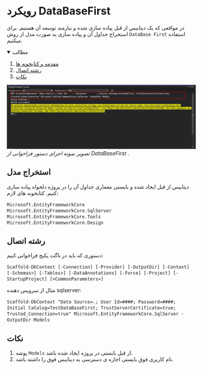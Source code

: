 # رویکرد DataBaseFirst
در مواقعی که یک دیتابیس از قبل پیاده سازی شده و نیازمند توسعه آن هستیم. برای استخراج جداول آن و پیاده سازی به صورت مدل از روش `DataBase First` استفاده میکنیم.

<!-- TABLE OF CONTENTS -->
<details open="open">
  <summary>مطالب</summary>
  <ol>
    <li>
      <a href="#استخراج-مدل">مقدمه و کتابخونه ها</a>    
    </li>
    <li>
      <a href="#رشته-اتصال">رشته اتصال</a>
    </li>
    <li>
      <a href="#نکات">نکات</a>
    </li>
  </ol>
</details>


![تصویر اجرای دستور](page-2.jpg) <br/> *تصویر نمونه اجرای دستور فراخوانی از DataBaseFirst .*

<!-- استخراج-مدل -->
## استخراج مدل
دیتابیس از قبل ایجاد شده و بایستی معماری جداول آن را در پروژه دلخواه پیاده سازی کنیم.
کتابخونه های لازم:
```
Microsoft.EntityFrameworkCore
Microsoft.EntityFrameworkCore.SqlServer
Microsoft.EntityFrameworkCore.Tools
Microsoft.EntityFrameworkCore.Design
```

<!-- رشته اتصال -->
## رشته اتصال
دستوری که باید در ناگت پکیج فراخوانی کنیم:
```
Scaffold-DbContext [-Connection] [-Provider] [-OutputDir] [-Context] [-Schemas>] [-Tables>] [-DataAnnotations] [-Force] [-Project] [-StartupProject] [<CommonParameters>]
```

 مثال از سرویس دهنده sqlserver:
```
Scaffold-DbContext "Data Source=.; User Id=####; Password=####; Initial Catalog=TestDataBaseFirst; TrustServerCertificate=true; Trusted_Connection=true" Microsoft.EntityFrameworkCore.SqlServer -OutputDir Models
```

## نکات
1. پوشه `Models` از قبل بایستی در پروژه ایجاد شده باشد.
2. نام کاربری فوق بایستی اجازه ی دسترسی به دیتابیس فوق را داشته باشد.





